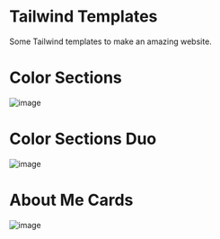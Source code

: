 # Tailwind Templates
Some Tailwind templates to make an amazing website.
# Color Sections
![image](https://user-images.githubusercontent.com/92550746/161455739-13ab9819-6585-4fec-86e4-c114c944cdc9.png)
# Color Sections Duo
![image](https://user-images.githubusercontent.com/92550746/161455750-6909c96d-f721-4b7f-b8b3-002ba7a1d49a.png)
# About Me Cards
![image](https://user-images.githubusercontent.com/92550746/161455800-fc22cdc8-4e8c-46ee-a129-a079b429e956.png)
